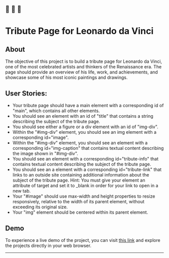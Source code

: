 🔔 🔔 🔔
---

# Tribute Page for Leonardo da Vinci


## About

The objective of this project is to build a tribute page for Leonardo da Vinci, one of the most celebrated artists and thinkers of the Renaissance era. The page should provide an overview of his life, work, and achievements, and showcase some of his most iconic paintings and drawings.


## User Stories:

- Your tribute page should have a main element with a corresponding id of "main", which contains all other elements.
- You should see an element with an id of "title" that contains a string describing the subject of the tribute page.
- You should see either a figure or a div element with an id of "img-div".
- Within the "#img-div" element, you should see an img element with a corresponding id="image".
- Within the "#img-div" element, you should see an element with a corresponding id="img-caption" that contains textual content describing the image shown in "#img-div".
- You should see an element with a corresponding id="tribute-info" that contains textual content describing the subject of the tribute page.
- You should see an a element with a corresponding id="tribute-link" that links to an outside site containing additional information about the subject of the tribute page. Hint: You must give your element an attribute of target and set it to _blank in order for your link to open in a new tab.
- Your "#image" should use max-width and height properties to resize responsively, relative to the width of its parent element, without exceeding its original size.
- Your "img" element should be centered within its parent element.

## Demo

To experience a live demo of the project, you can visit [this link](https://elenacoder.github.io/tribute-page-leonardo-da-vinci/) and explore the projects directly in your web browser.

---